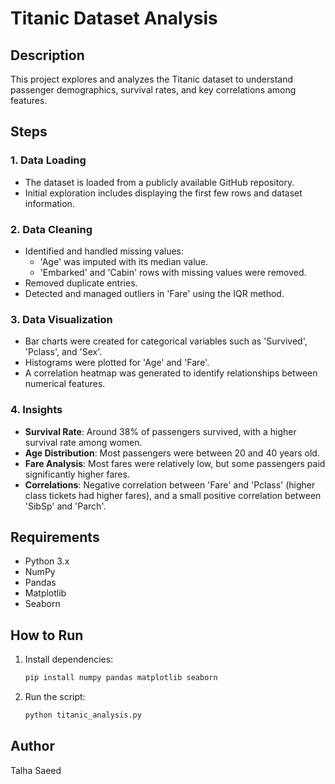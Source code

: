 # Titanic Dataset Analysis

## Description
This project explores and analyzes the Titanic dataset to understand passenger demographics, survival rates, and key correlations among features.

## Steps
### 1. Data Loading
- The dataset is loaded from a publicly available GitHub repository.
- Initial exploration includes displaying the first few rows and dataset information.

### 2. Data Cleaning
- Identified and handled missing values:
  - 'Age' was imputed with its median value.
  - 'Embarked' and 'Cabin' rows with missing values were removed.
- Removed duplicate entries.
- Detected and managed outliers in 'Fare' using the IQR method.

### 3. Data Visualization
- Bar charts were created for categorical variables such as 'Survived', 'Pclass', and 'Sex'.
- Histograms were plotted for 'Age' and 'Fare'.
- A correlation heatmap was generated to identify relationships between numerical features.

### 4. Insights
- **Survival Rate**: Around 38% of passengers survived, with a higher survival rate among women.
- **Age Distribution**: Most passengers were between 20 and 40 years old.
- **Fare Analysis**: Most fares were relatively low, but some passengers paid significantly higher fares.
- **Correlations**: Negative correlation between 'Fare' and 'Pclass' (higher class tickets had higher fares), and a small positive correlation between 'SibSp' and 'Parch'.

## Requirements
- Python 3.x
- NumPy
- Pandas
- Matplotlib
- Seaborn

## How to Run
1. Install dependencies:
   ```sh
   pip install numpy pandas matplotlib seaborn
   ```
2. Run the script:
   ```sh
   python titanic_analysis.py
   ```

## Author
Talha Saeed


